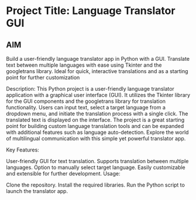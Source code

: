 # Project Title: Language Translator GUI
## AIM
Build a user-friendly language translator app in Python with a GUI. Translate text between multiple languages with ease using Tkinter and the googletrans library. Ideal for quick, interactive translations and as a starting point for further customization

Description:
This Python project is a user-friendly language translator application with a graphical user interface (GUI). It utilizes the Tkinter library for the GUI components and the googletrans library for translation functionality. Users can input text, select a target language from a dropdown menu, and initiate the translation process with a single click. The translated text is displayed on the interface. The project is a great starting point for building custom language translation tools and can be expanded with additional features such as language auto-detection. Explore the world of multilingual communication with this simple yet powerful translator app.

Key Features:

User-friendly GUI for text translation.
Supports translation between multiple languages.
Option to manually select target language.
Easily customizable and extensible for further development.
Usage:

Clone the repository.
Install the required libraries.
Run the Python script to launch the translator app.
